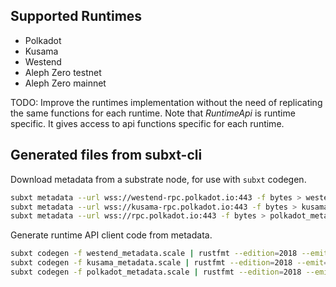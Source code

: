 ## Supported Runtimes
  - Polkadot
  - Kusama
  - Westend
  - Aleph Zero testnet
  - Aleph Zero mainnet

TODO: Improve the runtimes implementation without the need of replicating the same functions for each runtime. Note that *RuntimeApi* is runtime specific. It gives access to api functions specific for each runtime.

## Generated files from subxt-cli

Download metadata from a substrate node, for use with `subxt` codegen.

```bash
subxt metadata --url wss://westend-rpc.polkadot.io:443 -f bytes > westend_metadata.scale
subxt metadata --url wss://kusama-rpc.polkadot.io:443 -f bytes > kusama_metadata.scale
subxt metadata --url wss://rpc.polkadot.io:443 -f bytes > polkadot_metadata.scale
```

Generate runtime API client code from metadata.

```bash
subxt codegen -f westend_metadata.scale | rustfmt --edition=2018 --emit=stdout > westend_metadata.rs
subxt codegen -f kusama_metadata.scale | rustfmt --edition=2018 --emit=stdout > kusama_runtime.rs
subxt codegen -f polkadot_metadata.scale | rustfmt --edition=2018 --emit=stdout > polkadot_runtime.rs
```

